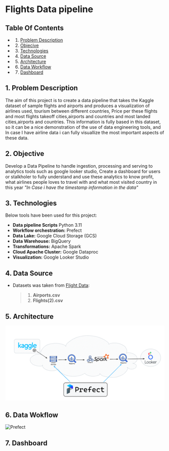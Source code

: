 # Flights Data pipeline

## Table Of Contents

- 1. [Problem Description](#1-Problem-Description)
- 2. [Objecive](#2-Problem-Description)
- 3. [Technologies](#3-Technologies)
- 4. [Data Source](#4-Data-Source)
- 5. [Architecture](#5-Architecture)
- 6. [Data Workflow](#6-Data-Workflow)
- 7. [Dashboard](#7-Dashboard)
 

## 1. Problem Description

The aim of this project is to create a data pipeline that takes the Kaggle dataset of sample flights and airports and produces a visualization of airlines used, tourism between different countries, Price per these flights and most flights takeoff cities,airports and countries and most landed cities,airports and countries. This information is fully based in this dataset, so it can be a nice demonstration of the use of data engineering tools, and In case I have airline data i can fully visuallize the most important aspects of these data.

## 2. Objective
Develop a Data Pipeline to handle ingestion, processing and serving to analytics tools such as google looker studio, Create a dashboard for users or stalkholer to fully understand and use these analytics to know profit, what airlines people loves to travel with and what most visited country in this year *"In Case i have the timestamp information in the data"*

## 3. Technologies
Below tools have been used for this project:
- **Data pipeline Scripts** Python 3.11
- **Workflow orchestration:** Prefect
- **Data Lake:** Google Cloud Storage (GCS)
- **Data Warehouse:** BigQuery
- **Transformations:** Apache Spark
- **Cloud Apache Cluster:** Google Dataproc
- **Visualization:** Google Looker Studio
  
## 4. Data Source
- Datasets was taken from [Flight Data](https://www.kaggle.com/datasets/salikhussaini49/flight-data/data):
  >1. **Airports.csv**
  >2. **Flights(2).csv**

## 5. Architecture
![Alt text](images/architecture.png)

## 6. Data Wokflow
![Prefect](imaegs/Prefect.png)

## 7. Dashboard
